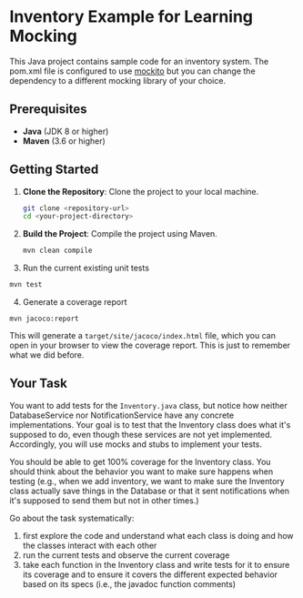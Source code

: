 # Inventory Example for Learning Mocking

This Java project contains sample code for an inventory system. The pom.xml file is configured to use [mockito](https://site.mockito.org) but you can change the dependency to a different mocking library of your choice.


## Prerequisites

- **Java** (JDK 8 or higher)
- **Maven** (3.6 or higher)

## Getting Started

1. **Clone the Repository**: Clone the project to your local machine.
    ```bash
    git clone <repository-url>
    cd <your-project-directory>
    ```

2. **Build the Project**: Compile the project using Maven.
    ```bash
    mvn clean compile
    ```

3. Run the current existing unit tests

```bash
mvn test
```

4. Generate a coverage report

```
mvn jacoco:report
```

This will generate a `target/site/jacoco/index.html` file, which you can open in your browser to view the coverage report. This is just to remember what we did before.

## Your Task

You want to add tests for the `Inventory.java` class, but notice how neither DatabaseService nor NotificationService have any concrete implementations. Your goal is to test that the Inventory class does what it's supposed to do, even though these services are not yet implemented. Accordingly, you will use mocks and stubs to implement your tests. 

You should be able to get 100% coverage for the Inventory class.
You should think about the behavior you want to make sure happens when testing (e.g., when we add inventory, we want to make sure the Inventory class actually save things in the Database or that it sent notifications when it's supposed to send them but not in other times.)

Go about the task systematically:

1. first explore the code and understand what each class is doing and how the classes interact with each other
2. run the current tests and observe the current coverage
3. take each function in the Inventory class and write tests for it to ensure its coverage and to ensure it covers the different expected behavior based on its specs (i.e., the javadoc function comments)
